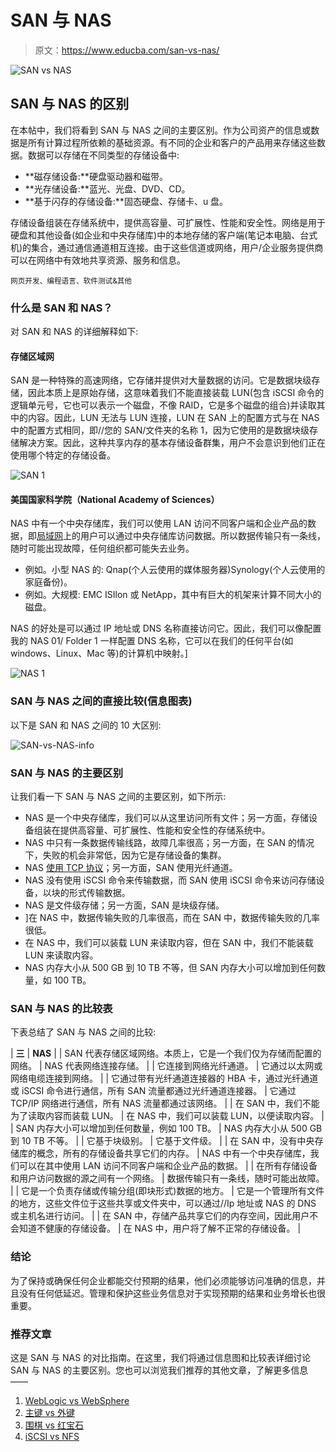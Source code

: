 # SAN 与 NAS

> 原文：<https://www.educba.com/san-vs-nas/>

![SAN vs NAS](img/02ef53a3d716df84db92f2f53aabd372.png)



## SAN 与 NAS 的区别

在本帖中，我们将看到 SAN 与 NAS 之间的主要区别。作为公司资产的信息或数据是所有计算过程所依赖的基础资源。有不同的企业和客户的产品用来存储这些数据。数据可以存储在不同类型的存储设备中:

*   **磁存储设备:**硬盘驱动器和磁带。
*   **光存储设备:**蓝光、光盘、DVD、CD。
*   **基于闪存的存储设备:**固态硬盘、存储卡、u 盘。

存储设备组装在存储系统中，提供高容量、可扩展性、性能和安全性。网络是用于硬盘和其他设备(如企业和中央存储库)中的本地存储的客户端(笔记本电脑、台式机)的集合，通过通信通道相互连接。由于这些信道或网络，用户/企业服务提供商可以在网络中有效地共享资源、服务和信息。

<small>网页开发、编程语言、软件测试&其他</small>

### 什么是 SAN 和 NAS？

对 SAN 和 NAS 的详细解释如下:

#### 存储区域网

SAN 是一种特殊的高速网络，它存储并提供对大量数据的访问。它是数据块级存储，因此本质上是原始存储，这意味着我们不能直接装载 LUN(包含 iSCSI 命令的逻辑单元号，它也可以表示一个磁盘，不像 RAID，它是多个磁盘的组合)并读取其中的内容。因此，LUN 无法与 LUN 连接，LUN 在 SAN 上的配置方式与在 NAS 中的配置方式相同，即//您的 SAN/文件夹的名称 1，因为它使用的是数据块级存储解决方案。因此，这种共享内存的基本存储设备群集，用户不会意识到他们正在使用哪个特定的存储设备。

![SAN 1](img/d54c3573ea82a5db9512cfd186e0fe18.png)



#### 美国国家科学院（National Academy of Sciences）

NAS 中有一个中央存储库，我们可以使用 LAN 访问不同客户端和企业产品的数据，即[局域网](https://www.educba.com/types-of-lan/)上的用户可以通过中央存储库访问数据。所以数据传输只有一条线，随时可能出现故障，任何组织都可能失去业务。

*   例如。小型 NAS 的: Qnap(个人云使用的媒体服务器)Synology(个人云使用的家庭备份)。
*   例如。大规模: EMC ISIlon 或 NetApp，其中有巨大的机架来计算不同大小的磁盘。

NAS 的好处是可以通过 IP 地址或 DNS 名称直接访问它。因此，我们可以像配置我的 NAS 01/ Folder 1 一样配置 DNS 名称，它可以在我们的任何平台(如 windows、Linux、Mac 等)的计算机中映射。]

![NAS 1](img/2ef0102103cbe322cc103a65b61b8ce4.png)



### SAN 与 NAS 之间的直接比较(信息图表)

以下是 SAN 和 NAS 之间的 10 大区别:

![SAN-vs-NAS-info](img/3d079136fb15dcfb8ec053df852ff629.png)



### SAN 与 NAS 的主要区别

让我们看一下 SAN 与 NAS 之间的主要区别，如下所示:

*   NAS 是一个中央存储库，我们可以从这里访问所有文件；另一方面，存储设备组装在提供高容量、可扩展性、性能和安全性的存储系统中。
*   NAS 中只有一条数据传输线路，故障几率很高；另一方面，在 SAN 的情况下，失败的机会非常低，因为它是存储设备的集群。
*   NAS [使用 TCP 协议](https://www.educba.com/what-is-tcp-protocol/)；另一方面，SAN 使用光纤通道。
*   NAS 没有使用 iSCSI 命令来传输数据，而 SAN 使用 iSCSI 命令来访问存储设备，以块的形式传输数据。
*   NAS 是文件级存储；另一方面，SAN 是块级存储。
*   ]在 NAS 中，数据传输失败的几率很高，而在 SAN 中，数据传输失败的几率很低。
*   在 NAS 中，我们可以装载 LUN 来读取内容，但在 SAN 中，我们不能装载 LUN 来读取内容。
*   NAS 内存大小从 500 GB 到 10 TB 不等，但 SAN 内存大小可以增加到任何数量，如 100 TB。

### SAN 与 NAS 的比较表

下表总结了 SAN 与 NAS 之间的比较:

| **三** | **NAS** |
| SAN 代表存储区域网络。本质上，它是一个我们仅为存储而配置的网络。 | NAS 代表网络连接存储。 |
| 它连接到网络光纤通道。 | 它通过以太网或网络电缆连接到网络。 |
| 它通过带有光纤通道连接器的 HBA 卡，通过光纤通道或 iSCSI 命令进行通信，所有 SAN 流量都通过光纤通道连接器。 | 它通过 TCP/IP 网络进行通信，所有 NAS 流量都通过该网络。 |
| 在 SAN 中，我们不能为了读取内容而装载 LUN。 | 在 NAS 中，我们可以装载 LUN，以便读取内容。 |
| SAN 内存大小可以增加到任何数量，例如 100 TB。 | NAS 内存大小从 500 GB 到 10 TB 不等。 |
| 它基于块级别。 | 它基于文件级。 |
| 在 SAN 中，没有中央存储库的概念，所有的存储设备共享它们的内存。 | NAS 中有一个中央存储库，我们可以在其中使用 LAN 访问不同客户端和企业产品的数据。 |
| 在所有存储设备和用户访问数据的源之间有一个网络。 | 数据传输只有一条线，随时可能出故障。 |
| 它是一个负责存储或传输分组(即块形式)数据的地方。 | 它是一个管理所有文件的地方，这些文件位于这些共享或文件夹中，可以通过//Ip 地址或 NAS 的 DNS 或主机名进行访问。 |
| 在 SAN 中，存储产品共享它们的内存空间，因此用户不会知道不健康的存储设备。 | 在 NAS 中，用户将了解不正常的存储设备。 |

### 结论

为了保持或确保任何企业都能交付预期的结果，他们必须能够访问准确的信息，并且没有任何低延迟。管理和保护这些业务信息对于实现预期的结果和业务增长也很重要。

### 推荐文章

这是 SAN 与 NAS 的对比指南。在这里，我们将通过信息图和比较表详细讨论 SAN 与 NAS 的主要区别。您也可以浏览我们推荐的其他文章，了解更多信息——

1.  [WebLogic vs WebSphere](https://www.educba.com/weblogic-and-websphere/)
2.  [主键 vs 外键](https://www.educba.com/primary-key-vs-foreign-key/)
3.  [围棋 vs 红宝石](https://www.educba.com/go-vs-ruby/)
4.  [iSCSI vs NFS](https://www.educba.com/iscsi-vs-nfs/)





